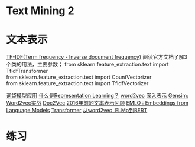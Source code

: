 # Text Mining 2
# 文本表示
[TF-IDF(Term frequency - Inverse document frequency)](https://zhuanlan.zhihu.com/p/32826433)
阅读官方文档了解3个类的用法，主要参数； 
from sklearn.feature_extraction.text import TfidfTransformer  
from sklearn.feature_extraction.text import CountVectorizer  
from sklearn.feature_extraction.text import TfidfVectorizer  

[词袋模型应用](https://zhuanlan.zhihu.com/p/53302305)
[什么是Representation Learning？](https://zhuanlan.zhihu.com/p/136554341)
[word2vec](https://zhuanlan.zhihu.com/p/26306795)
[嵌入表示](https://zhuanlan.zhihu.com/p/53194407)
[Gensim: Word2vec实战](https://zhuanlan.zhihu.com/p/40016964)
[Doc2Vec](https://zhuanlan.zhihu.com/p/36886191)
[2016年前的文本表示回顾](https://zhuanlan.zhihu.com/p/42310942)
[EMLO : Embeddings from Language Models](https://zhuanlan.zhihu.com/p/37684922)
[Transformer](https://zhuanlan.zhihu.com/p/48508221)
[从word2vec, ELMo到BERT](https://zhuanlan.zhihu.com/p/47488095)
# 练习
